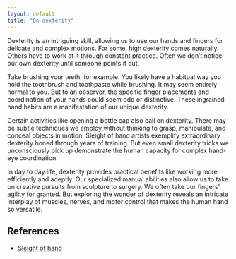 ```yaml
---
layout: default
title: "On dexterity"
---
```

Dexterity is an intriguing skill, allowing us to use our hands and fingers for delicate and complex motions. For some, high dexterity comes naturally. Others have to work at it through constant practice. Often we don’t notice our own dexterity until someone points it out.

Take brushing your teeth, for example. You likely have a habitual way you hold the toothbrush and toothpaste while brushing. It may seem entirely normal to you. But to an observer, the specific finger placements and coordination of your hands could seem odd or distinctive. These ingrained hand habits are a manifestation of our unique dexterity.

Certain activities like opening a bottle cap also call on dexterity. There may be subtle techniques we employ without thinking to grasp, manipulate, and conceal objects in motion. Sleight of hand artists exemplify extraordinary dexterity honed through years of training. But even small dexterity tricks we unconsciously pick up demonstrate the human capacity for complex hand-eye coordination.

In day to day life, dexterity provides practical benefits like working more efficiently and adeptly. Our specialized manual abilities also allow us to take on creative pursuits from sculpture to surgery. We often take our fingers’ agility for granted. But exploring the wonder of dexterity reveals an intricate interplay of muscles, nerves, and motor control that makes the human hand so versatile.

References
---
- [Sleight of hand](/writing/Sleightofhand)
